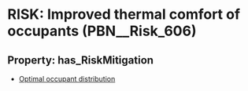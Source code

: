 # RISK: __Improved thermal comfort of occupants__ (PBN__Risk_606)

## Property: has_RiskMitigation

* [Optimal occupant distribution](PBN__RiskMitigation_839)

